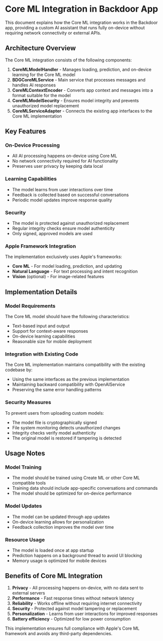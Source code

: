 # Core ML Integration in Backdoor App

This document explains how the Core ML integration works in the Backdoor app, providing a custom AI assistant that runs fully on-device without requiring network connectivity or external APIs.

## Architecture Overview

The Core ML integration consists of the following components:

1. **CoreMLModelHandler** - Manages loading, prediction, and on-device learning for the Core ML model
2. **BDGCoreMLService** - Main service that processes messages and handles AI responses
3. **CoreMLContextEncoder** - Converts app context and messages into a format suitable for the model
4. **CoreMLModelSecurity** - Ensures model integrity and prevents unauthorized model replacement
5. **CoreMLServiceAdapter** - Connects the existing app interfaces to the Core ML implementation

## Key Features

### On-Device Processing
- All AI processing happens on-device using Core ML
- No network connectivity required for AI functionality
- Preserves user privacy by keeping data local

### Learning Capabilities
- The model learns from user interactions over time
- Feedback is collected based on successful conversations
- Periodic model updates improve response quality

### Security
- The model is protected against unauthorized replacement
- Regular integrity checks ensure model authenticity
- Only signed, approved models are used

### Apple Framework Integration
The implementation exclusively uses Apple's frameworks:
- **Core ML** - For model loading, prediction, and updating
- **Natural Language** - For text processing and intent recognition
- **Vision** (optional) - For image-related features

## Implementation Details

### Model Requirements
The Core ML model should have the following characteristics:
- Text-based input and output
- Support for context-aware responses
- On-device learning capabilities
- Reasonable size for mobile deployment

### Integration with Existing Code
The Core ML implementation maintains compatibility with the existing codebase by:
- Using the same interfaces as the previous implementation
- Maintaining backward compatibility with OpenAIService
- Preserving the same error handling patterns

### Security Measures
To prevent users from uploading custom models:
- The model file is cryptographically signed
- File system monitoring detects unauthorized changes
- Integrity checks verify model authenticity
- The original model is restored if tampering is detected

## Usage Notes

### Model Training
- The model should be trained using Create ML or other Core ML compatible tools
- Training data should include app-specific conversations and commands
- The model should be optimized for on-device performance

### Model Updates
- The model can be updated through app updates
- On-device learning allows for personalization
- Feedback collection improves the model over time

### Resource Usage
- The model is loaded once at app startup
- Prediction happens on a background thread to avoid UI blocking
- Memory usage is optimized for mobile devices

## Benefits of Core ML Integration

1. **Privacy** - All processing happens on-device, with no data sent to external servers
2. **Performance** - Fast response times without network latency
3. **Reliability** - Works offline without requiring internet connectivity
4. **Security** - Protected against model tampering or replacement
5. **Personalization** - Learns from user interactions for improved responses
6. **Battery efficiency** - Optimized for low power consumption

This implementation ensures full compliance with Apple's Core ML framework and avoids any third-party dependencies.
